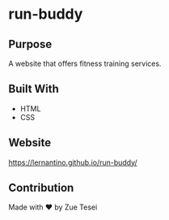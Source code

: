 # run-buddy

## Purpose 
A website that offers fitness training services.

## Built With 
* HTML 
* CSS

## Website 
https://lernantino.github.io/run-buddy/

## Contribution 
Made with ❤️ by Zue Tesei 
